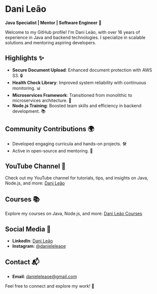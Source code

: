 

# Dani Leão

**Java Specialist | Mentor | Software Engineer** 🚀

Welcome to my GitHub profile! I'm Dani Leão, with over 16 years of experience in Java and backend technologies. I specialize in scalable solutions and mentoring aspiring developers.

## Highlights ✨

- **Secure Document Upload**: Enhanced document protection with AWS S3. 🔒
- **Health Check Library**: Improved system reliability with continuous monitoring. 📊
- **Microservices Framework**: Transitioned from monolithic to microservices architecture. 🔄
- **Node.js Training**: Boosted team skills and efficiency in backend development. 📚

## Community Contributions 🌍

- Developed engaging curricula and hands-on projects. 🛠️
- Active in open-source and mentoring. 🤝

## YouTube Channel 🎥

Check out my YouTube channel for tutorials, tips, and insights on Java, Node.js, and more: [Dani Leão](https://www.youtube.com/danieleleao)

## Courses 📚

Explore my courses on Java, Node.js, and more: [Dani Leão Courses](https://cursos.danieleleao.com)

## Social Media 📱

- **LinkedIn**: [Dani Leão](https://www.linkedin.com/in/danieleleaoevangelista/)
- **Instagram**: [@danieleleaoe](https://instagram.com/danieleleaoe)

## Contact 📬

- **Email**: [danieleleaoe@gmail.com](mailto:danieleleaoe@gmail.com)

Feel free to connect and explore my work! 🌟
